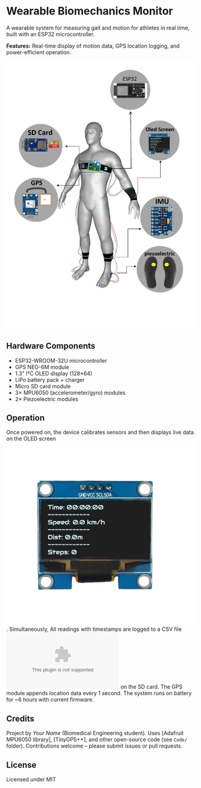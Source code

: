# Wearable Biomechanics Monitor

A wearable system for measuring gait and motion for athletes in real time, built with an ESP32 microcontroller.  
  
**Features:** Real-time display of motion data, GPS location logging, and power-efficient operation.

![System Schematic](/Illustrations/3D_model.png)

## Hardware Components
- ESP32-WROOM-32U microcontroller
- GPS NEO-6M module
- 1.3" I²C OLED display (128×64)
- LiPo battery pack + charger
- Micro SD card module
- 3× MPU6050 (accelerometer/gyro) modules
- 2× Piezoelectric modules 

## Operation
Once powered on, the device calibrates sensors and then displays live data on the OLED screen ![Oled Display](Illustrations/Oled_Display.png). Simultaneously, All readings with timestamps are logged to a CSV file 
![Data.CSV](Illustrations/data.csv) on the SD card. The GPS module appends location data every 1 second. The system runs on battery for ~6 hours with current firmware.

## Credits
Project by *Your Name* (Biomedical Engineering student). Uses [Adafruit MPU6050 library], [TinyGPS++], and other open-source code (see `Code/` folder). Contributions welcome – please submit issues or pull requests.

## License
Licensed under MIT
